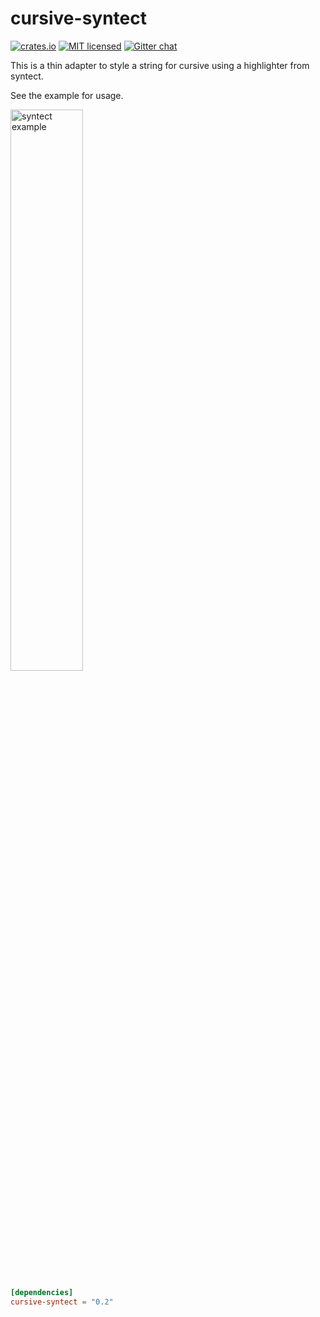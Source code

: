 # cursive-syntect

[![crates.io](https://img.shields.io/crates/v/cursive-syntect.svg)](https://crates.io/crates/cursive-syntect)
[![MIT licensed](https://img.shields.io/badge/license-MIT-blue.svg)](./LICENSE)
[![Gitter chat](https://badges.gitter.im/gyscos/cursive.png)](https://gitter.im/cursive-rs/cursive)

This is a thin adapter to style a string for cursive using a highlighter from syntect.

See the example for usage.

<a href="examples/parse.rs"><img src="https://i.imgur.com/a8bfe5s.png" alt="syntect example" width="48%" /></a>

```toml
[dependencies]
cursive-syntect = "0.2"
```
